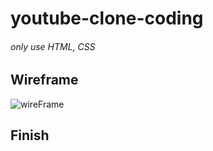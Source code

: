 # youtube-clone-coding
###### only use HTML, CSS

## Wireframe
![wireFrame](https://user-images.githubusercontent.com/42764588/133364299-09e77869-c372-4d22-a1fa-e51f889eb057.png)


## Finish